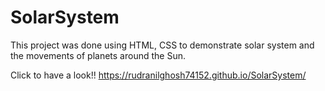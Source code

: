# SolarSystem
This project was done using HTML, CSS to demonstrate solar system and the movements of planets around the Sun.

Click to have a look!! https://rudranilghosh74152.github.io/SolarSystem/

